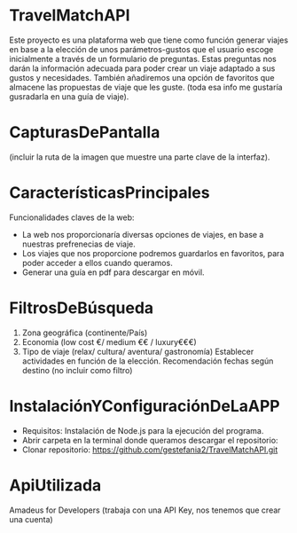 # TravelMatchAPI
Este proyecto es una plataforma web que tiene como función generar viajes en base a la elección de unos parámetros-gustos que el usuario escoge inicialmente a través de un formulario de preguntas. Estas preguntas nos darán la información adecuada para poder crear un viaje adaptado a sus gustos y necesidades.
También añadiremos una opción de favoritos que almacene las propuestas de viaje que les guste.
(toda esa info me gustaría gusradarla en una guía de viaje).

# CapturasDePantalla
(incluir la ruta de la imagen que muestre una parte clave de la interfaz).

# CaracterísticasPrincipales
Funcionalidades claves de la web:
- La web nos proporcionaría diversas opciones de viajes, en base a nuestras prefrenecias de viaje.
- Los viajes que nos proporcione podremos guardarlos en favoritos, para poder acceder a ellos cuando queramos.
- Generar una guía en pdf para descargar en móvil.

# FiltrosDeBúsqueda

1. Zona geográfica (continente/País)
2. Economia (low cost €/ medium €€ / luxury€€€)
3. Tipo de viaje (relax/ cultura/ aventura/ gastronomía) Establecer actividades en función de la elección.
Recomendación fechas según destino (no incluir como filtro)

# InstalaciónYConfiguraciónDeLaAPP

- Requisitos: Instalación de Node.js para la ejecución del programa.
- Abrir carpeta en la terminal donde queramos descargar el repositorio:
- Clonar repositorio: https://github.com/gestefania2/TravelMatchAPI.git

# ApiUtilizada

Amadeus for Developers (trabaja con una API Key, nos tenemos que crear una cuenta)






